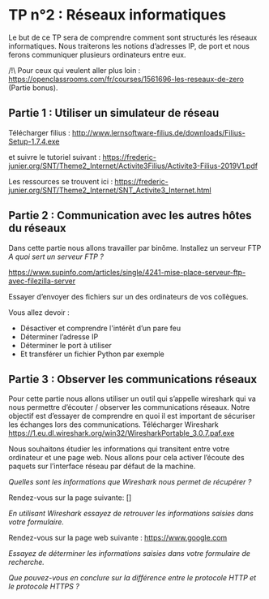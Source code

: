 # TP n°2 : Réseaux informatiques

Le but de ce TP sera de comprendre comment sont structurés les réseaux informatiques. Nous traiterons les notions d’adresses IP, de port et nous ferons communiquer plusieurs ordinateurs entre eux. 

/!\ Pour ceux qui veulent aller plus loin : https://openclassrooms.com/fr/courses/1561696-les-reseaux-de-zero (Partie bonus).

## Partie 1 : Utiliser un simulateur de réseau

Télécharger filius : http://www.lernsoftware-filius.de/downloads/Filius-Setup-1.7.4.exe

et suivre le tutoriel suivant : 
https://frederic-junier.org/SNT/Theme2_Internet/Activite3Filius/Activite3-Filius-2019V1.pdf

Les ressources se trouvent ici : 
https://frederic-junier.org/SNT/Theme2_Internet/SNT_Activite3_Internet.html

## Partie 2 : Communication avec les autres hôtes du réseaux
Dans cette partie nous allons travailler par binôme. 
Installez un serveur FTP 
*A quoi sert un serveur FTP ?*

https://www.supinfo.com/articles/single/4241-mise-place-serveur-ftp-avec-filezilla-server

Essayer d’envoyer des fichiers sur un des ordinateurs de vos collègues.

Vous allez devoir :
* Désactiver et comprendre l'intérêt d’un pare feu
* Déterminer l’adresse IP 
* Déterminer le port à utiliser
* Et transférer un fichier Python par exemple 

## Partie 3 : Observer les communications réseaux 
Pour cette partie nous allons utiliser un outil qui s’appelle wireshark qui va nous permettre d’écouter / observer les communications réseaux. Notre objectif est d’essayer de comprendre en quoi il est important de sécuriser les échanges lors des communications.
Télécharger Wireshark
https://1.eu.dl.wireshark.org/win32/WiresharkPortable_3.0.7.paf.exe

Nous souhaitons étudier les informations qui transitent entre votre ordinateur et une page web. Nous allons pour cela activer l’écoute des paquets sur l’interface réseau par défaut de la machine.

*Quelles sont les informations que Wireshark nous permet de récupérer ?*

Rendez-vous sur la page suivante: []


*En utilisant Wireshark essayez de retrouver les informations saisies dans votre formulaire.*


Rendez-vous sur la page web suivante : https://www.google.com


*Essayez de déterminer les informations saisies dans votre formulaire de recherche.*

*Que pouvez-vous en conclure sur la différence entre le protocole HTTP et le protocole HTTPS ?*
